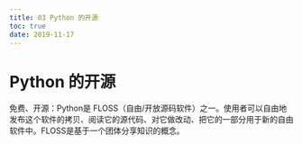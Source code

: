 ```yaml
---
title: 03 Python 的开源
toc: true
date: 2019-11-17
---
```

# Python 的开源


免费、开源：Python是 FLOSS（自由/开放源码软件）之一。使用者可以自由地发布这个软件的拷贝、阅读它的源代码、对它做改动、把它的一部分用于新的自由软件中。FLOSS是基于一个团体分享知识的概念。

